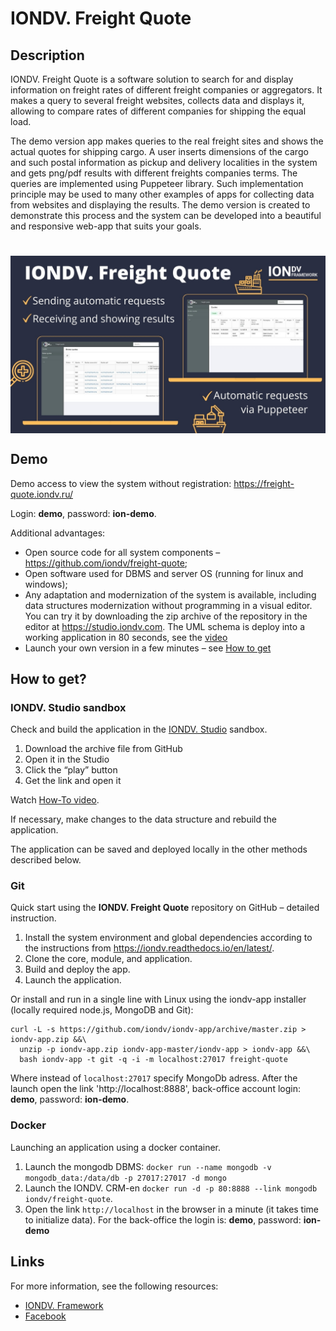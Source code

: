# IONDV. Freight Quote
## Description

IONDV. Freight Quote is a software solution to search for and display information on freight rates of different freight companies or aggregators.  It makes a query to several freight websites, collects data and displays it, allowing to compare rates of different companies for shipping the equal load.

The demo version app makes queries to the real freight sites and shows the actual quotes for shipping cargo. A user inserts dimensions of the cargo and such postal information as pickup and delivery localities in the system and gets png/pdf results with different freights companies terms. The queries are implemented using Puppeteer library. Such implementation principle may be used to many other examples of apps for collecting data from websites and displaying the results. The demo version is created to demonstrate this process and the system can be developed into a beautiful and responsive web-app that suits your goals.

<h1 align="center"> <img src="/iondv-freight-quote.jpg" alt="IONDV. Freight Quote" align="center"></h1>  

## Demo

Demo access to view the system without registration: https://freight-quote.iondv.ru/

Login: **demo**, password: **ion-demo**.

Additional advantages:
- Open source code for all system components – https://github.com/iondv/freight-quote;
- Open software used for DBMS and server OS (running for linux and windows);
- Any adaptation and modernization of the system is available, including data structures modernization without programming in a visual editor. You can try it by downloading the zip archive of the repository in the editor at https://studio.iondv.com. The UML schema is deploy into a working application in 80 seconds, see the [video]( https://youtu.be/s7q9_YXkeEo)
- Launch your own version in a few minutes – see [How to get](#how-to-get)

## How to get?

### IONDV. Studio sandbox
Check and build the application in the [IONDV. Studio](https://studio.iondv.com) sandbox.
1. Download the archive file from GitHub
2. Open it in the Studio
3. Click the “play” button
4. Get the link and open it

Watch [How-To video](https://www.youtube.com/watch?v=s7q9_YXkeEo).   

If necessary, make changes to the data structure and rebuild the application.

The application can be saved and deployed locally in the other methods described below.

### Git

Quick start using the **IONDV. Freight Quote** repository on GitHub – detailed instruction.
1. Install the system environment and global dependencies according to the instructions from https://iondv.readthedocs.io/en/latest/.
2. Clone the core, module, and application.
3. Build and deploy the app.
4. Launch the application.

Or install and run in a single line with Linux using the iondv-app installer (locally required node.js, MongoDB and Git):
```
curl -L -s https://github.com/iondv/iondv-app/archive/master.zip > iondv-app.zip &&\
  unzip -p iondv-app.zip iondv-app-master/iondv-app > iondv-app &&\
  bash iondv-app -t git -q -i -m localhost:27017 freight-quote
  ```

Where instead of `localhost:27017` specify MongoDb adress. After the launch open the link 'http://localhost:8888', back-office account login: **demo**, password: **ion-demo**.

### Docker
Launching an application using a docker container.

1. Launch the mongodb DBMS: `docker run --name mongodb -v mongodb_data:/data/db -p 27017:27017 -d mongo` 
2. Launch the IONDV. CRM-en `docker run -d -p 80:8888 --link mongodb iondv/freight-quote`. 
3. Open the link `http://localhost` in the browser in a minute (it takes time to initialize data). For the back-office the login is: **demo**, password: **ion-demo** 

## Links
For more information, see the following resources:
- [IONDV. Framework](https://iondv.com/) 
- [Facebook](https://www.facebook.com/iondv/) 
